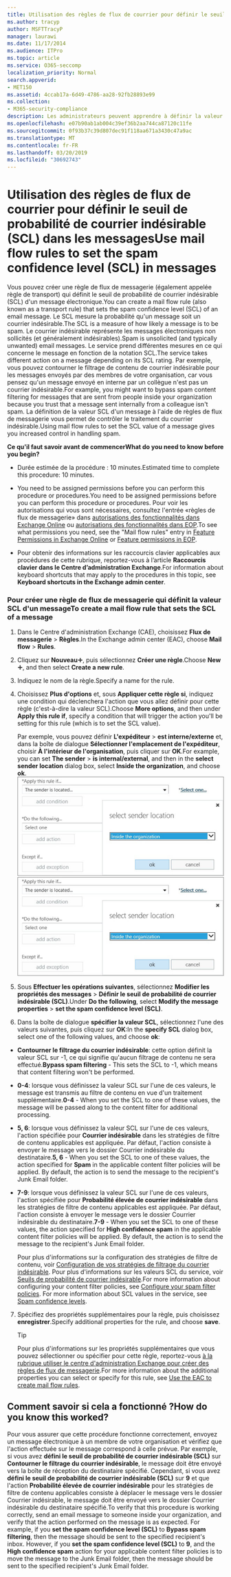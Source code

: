 ```yaml
---
title: Utilisation des règles de flux de courrier pour définir le seuil de probabilité de courrier indésirable (SCL) dans les messages
ms.author: tracyp
author: MSFTTracyP
manager: laurawi
ms.date: 11/17/2014
ms.audience: ITPro
ms.topic: article
ms.service: O365-seccomp
localization_priority: Normal
search.appverid:
- MET150
ms.assetid: 4ccab17a-6d49-4786-aa28-92fb28893e99
ms.collection:
- M365-security-compliance
description: Les administrateurs peuvent apprendre à définir la valeur SCL des messages dans Exchange Online Protection.
ms.openlocfilehash: e07b90ab1ab004c39ef36b2aa744ca87120c11fe
ms.sourcegitcommit: 0f93b37c39d807dec91f118aa671a3430c47a9ac
ms.translationtype: MT
ms.contentlocale: fr-FR
ms.lasthandoff: 03/20/2019
ms.locfileid: "30692743"
---
```

# <a name="use-mail-flow-rules-to-set-the-spam-confidence-level-scl-in-messages"></a><span data-ttu-id="4d562-103">Utilisation des règles de flux de courrier pour définir le seuil de probabilité de courrier indésirable (SCL) dans les messages</span><span class="sxs-lookup"><span data-stu-id="4d562-103">Use mail flow rules to set the spam confidence level (SCL) in messages</span></span>

<span data-ttu-id="4d562-104">Vous pouvez créer une règle de flux de messagerie (également appelée règle de transport) qui définit le seuil de probabilité de courrier indésirable (SCL) d'un message électronique.</span><span class="sxs-lookup"><span data-stu-id="4d562-104">You can create a mail flow rule (also known as a transport rule) that sets the spam confidence level (SCL) of an email message.</span></span> <span data-ttu-id="4d562-105">Le SCL mesure la probabilité qu'un message soit un courrier indésirable.</span><span class="sxs-lookup"><span data-stu-id="4d562-105">The SCL is a measure of how likely a message is to be spam.</span></span> <span data-ttu-id="4d562-106">Le courrier indésirable représente les messages électroniques non sollicités (et généralement indésirables).</span><span class="sxs-lookup"><span data-stu-id="4d562-106">Spam is unsolicited (and typically unwanted) email messages.</span></span> <span data-ttu-id="4d562-107">Le service prend différentes mesures en ce qui concerne le message en fonction de la notation SCL.</span><span class="sxs-lookup"><span data-stu-id="4d562-107">The service takes different action on a message depending on its SCL rating.</span></span> <span data-ttu-id="4d562-108">Par exemple, vous pouvez contourner le filtrage de contenu de courrier indésirable pour les messages envoyés par des membres de votre organisation, car vous pensez qu'un message envoyé en interne par un collègue n'est pas un courrier indésirable.</span><span class="sxs-lookup"><span data-stu-id="4d562-108">For example, you might want to bypass spam content filtering for messages that are sent from people inside your organization because you trust that a message sent internally from a colleague isn't spam.</span></span> <span data-ttu-id="4d562-109">La définition de la valeur SCL d'un message à l'aide de règles de flux de messagerie vous permet de contrôler le traitement du courrier indésirable.</span><span class="sxs-lookup"><span data-stu-id="4d562-109">Using mail flow rules to set the SCL value of a message gives you increased control in handling spam.</span></span> 
  
 <span data-ttu-id="4d562-110">**Ce qu'il faut savoir avant de commencer**</span><span class="sxs-lookup"><span data-stu-id="4d562-110">**What do you need to know before you begin?**</span></span>
  
- <span data-ttu-id="4d562-111">Durée estimée de la procédure : 10 minutes.</span><span class="sxs-lookup"><span data-stu-id="4d562-111">Estimated time to complete this procedure: 10 minutes.</span></span>
    
- <span data-ttu-id="4d562-112">You need to be assigned permissions before you can perform this procedure or procedures.</span><span class="sxs-lookup"><span data-stu-id="4d562-112">You need to be assigned permissions before you can perform this procedure or procedures.</span></span> <span data-ttu-id="4d562-113">Pour voir les autorisations qui vous sont nécessaires, consultez l'entrée «règles de flux de messagerie» dans [autorisations des fonctionnalités dans Exchange Online](http://technet.microsoft.com/library/15073ce1-0917-403b-8839-02a2ebc96e16.aspx) ou [autorisations des fonctionnalités dans EOP](eop/feature-permissions-in-eop.md).</span><span class="sxs-lookup"><span data-stu-id="4d562-113">To see what permissions you need, see the "Mail flow rules" entry in [Feature Permissions in Exchange Online](http://technet.microsoft.com/library/15073ce1-0917-403b-8839-02a2ebc96e16.aspx) or [Feature permissions in EOP](eop/feature-permissions-in-eop.md).</span></span> 
    
- <span data-ttu-id="4d562-114">Pour obtenir des informations sur les raccourcis clavier applicables aux procédures de cette rubrique, reportez-vous à l’article **Raccourcis clavier dans le Centre d’administration Exchange**.</span><span class="sxs-lookup"><span data-stu-id="4d562-114">For information about keyboard shortcuts that may apply to the procedures in this topic, see **Keyboard shortcuts in the Exchange admin center**.</span></span>
    
### <a name="to-create-a-mail-flow-rule-that-sets-the-scl-of-a-message"></a><span data-ttu-id="4d562-115">Pour créer une règle de flux de messagerie qui définit la valeur SCL d'un message</span><span class="sxs-lookup"><span data-stu-id="4d562-115">To create a mail flow rule that sets the SCL of a message</span></span>

1. <span data-ttu-id="4d562-116">Dans le Centre d'administration Exchange (CAE), choisissez **Flux de messagerie** \> **Règles**.</span><span class="sxs-lookup"><span data-stu-id="4d562-116">In the Exchange admin center (EAC), choose **Mail flow** \> **Rules**.</span></span>
    
2. <span data-ttu-id="4d562-117">Cliquez sur **Nouveau**![Icône Ajouter](media/ITPro-EAC-AddIcon.gif), puis sélectionnez **Créer une règle**.</span><span class="sxs-lookup"><span data-stu-id="4d562-117">Choose **New**![Add Icon](media/ITPro-EAC-AddIcon.gif), and then select **Create a new rule**.</span></span>
    
3. <span data-ttu-id="4d562-118">Indiquez le nom de la règle.</span><span class="sxs-lookup"><span data-stu-id="4d562-118">Specify a name for the rule.</span></span>
    
4. <span data-ttu-id="4d562-119">Choisissez **Plus d'options** et, sous **Appliquer cette règle si**, indiquez une condition qui déclenchera l'action que vous allez définir pour cette règle (c'est-à-dire la valeur SCL).</span><span class="sxs-lookup"><span data-stu-id="4d562-119">Choose **More options**, and then under **Apply this rule if**, specify a condition that will trigger the action you'll be setting for this rule (which is to set the SCL value).</span></span>
    
    <span data-ttu-id="4d562-120">Par exemple, vous pouvez définir **L'expéditeur** \> **est interne/externe** et, dans la boîte de dialogue **Sélectionner l'emplacement de l'expéditeur**, choisir **À l'intérieur de l'organisation**, puis cliquer sur **OK**.</span><span class="sxs-lookup"><span data-stu-id="4d562-120">For example, you can set **The sender** \> **is internal/external**, and then in the **select sender location** dialog box, select **Inside the organization**, and choose **ok**.</span></span><br/>
    <span data-ttu-id="4d562-121">![Sélectionner l'emplacement de l'expéditeur](media/EOP-ETR-SetSCL-1.jpg)</span><span class="sxs-lookup"><span data-stu-id="4d562-121">![Select sender location](media/EOP-ETR-SetSCL-1.jpg)</span></span>
  
5. <span data-ttu-id="4d562-122">Sous **Effectuer les opérations suivantes**, sélectionnez **Modifier les propriétés des messages** \> **Définir le seuil de probabilité de courrier indésirable (SCL)**.</span><span class="sxs-lookup"><span data-stu-id="4d562-122">Under **Do the following**, select **Modify the message properties** \> **set the spam confidence level (SCL)**.</span></span>
  
6. <span data-ttu-id="4d562-123">Dans la boîte de dialogue **spécifier la valeur SCL**, sélectionnez l'une des valeurs suivantes, puis cliquez sur **OK**:</span><span class="sxs-lookup"><span data-stu-id="4d562-123">In the **specify SCL** dialog box, select one of the following values, and choose **ok**:</span></span>
    
  - <span data-ttu-id="4d562-124">**Contourner le filtrage du courrier indésirable**: cette option définit la valeur SCL sur -1, ce qui signifie qu'aucun filtrage de contenu ne sera effectué.</span><span class="sxs-lookup"><span data-stu-id="4d562-124">**Bypass spam filtering** - This sets the SCL to -1, which means that content filtering won't be performed.</span></span> 
    
  - <span data-ttu-id="4d562-125">**0-4**: lorsque vous définissez la valeur SCL sur l'une de ces valeurs, le message est transmis au filtre de contenu en vue d'un traitement supplémentaire.</span><span class="sxs-lookup"><span data-stu-id="4d562-125">**0-4** - When you set the SCL to one of these values, the message will be passed along to the content filter for additional processing.</span></span> 
    
  - <span data-ttu-id="4d562-p103">**5, 6**: lorsque vous définissez la valeur SCL sur l'une de ces valeurs, l'action spécifiée pour **Courrier indésirable** dans les stratégies de filtre de contenu applicables est appliquée. Par défaut, l'action consiste à envoyer le message vers le dossier Courrier indésirable du destinataire.</span><span class="sxs-lookup"><span data-stu-id="4d562-p103">**5, 6** - When you set the SCL to one of these values, the action specified for **Spam** in the applicable content filter policies will be applied. By default, the action is to send the message to the recipient's Junk Email folder.</span></span> 
    
  - <span data-ttu-id="4d562-p104">**7-9**: lorsque vous définissez la valeur SCL sur l'une de ces valeurs, l'action spécifiée pour **Probabilité élevée de courrier indésirable** dans les stratégies de filtre de contenu applicables est appliquée. Par défaut, l'action consiste à envoyer le message vers le dossier Courrier indésirable du destinataire.</span><span class="sxs-lookup"><span data-stu-id="4d562-p104">**7-9** - When you set the SCL to one of these values, the action specified for **High confidence spam** in the applicable content filter policies will be applied. By default, the action is to send the message to the recipient's Junk Email folder.</span></span> 
    
    <span data-ttu-id="4d562-p105">Pour plus d'informations sur la configuration des stratégies de filtre de contenu, voir [Configuration de vos stratégies de filtrage du courrier indésirable](configure-your-spam-filter-policies.md). Pour plus d'informations sur les valeurs SCL du service, voir [Seuils de probabilité de courrier indésirable](spam-confidence-levels.md).</span><span class="sxs-lookup"><span data-stu-id="4d562-p105">For more information about configuring your content filter policies, see [Configure your spam filter policies](configure-your-spam-filter-policies.md). For more information about SCL values in the service, see [Spam confidence levels](spam-confidence-levels.md).</span></span>
    
7. <span data-ttu-id="4d562-132">Spécifiez des propriétés supplémentaires pour la règle, puis choisissez **enregistrer**.</span><span class="sxs-lookup"><span data-stu-id="4d562-132">Specify additional properties for the rule, and choose **save**.</span></span>
    
    > [!TIP]
    > <span data-ttu-id="4d562-133">Pour plus d'informations sur les propriétés supplémentaires que vous pouvez sélectionner ou spécifier pour cette règle, reportez-vous [à la rubrique utiliser le centre d'administration Exchange pour créer des règles de flux de messagerie](https://docs.microsoft.com/Exchange/policy-and-compliance/mail-flow-rules/mail-flow-rule-procedures#use-the-eac-to-create-mail-flow-rules).</span><span class="sxs-lookup"><span data-stu-id="4d562-133">For more information about the additional properties you can select or specify for this rule, see [Use the EAC to create mail flow rules](https://docs.microsoft.com/Exchange/policy-and-compliance/mail-flow-rules/mail-flow-rule-procedures#use-the-eac-to-create-mail-flow-rules).</span></span> 
  
## <a name="how-do-you-know-this-worked"></a><span data-ttu-id="4d562-134">Comment savoir si cela a fonctionné ?</span><span class="sxs-lookup"><span data-stu-id="4d562-134">How do you know this worked?</span></span>

<span data-ttu-id="4d562-p106">Pour vous assurer que cette procédure fonctionne correctement, envoyez un message électronique à un membre de votre organisation et vérifiez que l'action effectuée sur le message correspond à celle prévue. Par exemple, si vous avez **défini le seuil de probabilité de courrier indésirable (SCL)** sur **Contourner le filtrage du courrier indésirable**, le message doit être envoyé vers la boîte de réception du destinataire spécifié. Cependant, si vous avez **défini le seuil de probabilité de courrier indésirable (SCL)** sur **9** et que l'action **Probabilité élevée de courrier indésirable** pour les stratégies de filtre de contenu applicables consiste à déplacer le message vers le dossier Courrier indésirable, le message doit être envoyé vers le dossier Courrier indésirable du destinataire spécifié.</span><span class="sxs-lookup"><span data-stu-id="4d562-p106">To verify that this procedure is working correctly, send an email message to someone inside your organization, and verify that the action performed on the message is as expected. For example, if you **set the spam confidence level (SCL)** to **Bypass spam filtering**, then the message should be sent to the specified recipient's inbox. However, if you **set the spam confidence level (SCL)** to **9**, and the **High confidence spam** action for your applicable content filter policies is to move the message to the Junk Email folder, then the message should be sent to the specified recipient's Junk Email folder.</span></span> 
  

